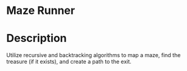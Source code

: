 # Maze Runner

# Description

Utilize recursive and backtracking algorithms to map a maze, find the treasure (if it exists), and create a path to the exit.
